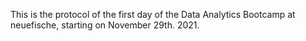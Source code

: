 This is the protocol of the first day of the Data Analytics Bootcamp at neuefische, starting on November 29th. 2021.
